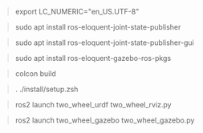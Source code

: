 
> export LC_NUMERIC="en_US.UTF-8"

> sudo apt install ros-eloquent-joint-state-publisher

> sudo apt install
ros-eloquent-joint-state-publisher-gui

> sudo apt install ros-eloquent-gazebo-ros-pkgs



> colcon build

> . ./install/setup.zsh

> ros2 launch two_wheel_urdf two_wheel_rviz.py

> ros2 launch two_wheel_gazebo two_wheel_gazebo.py